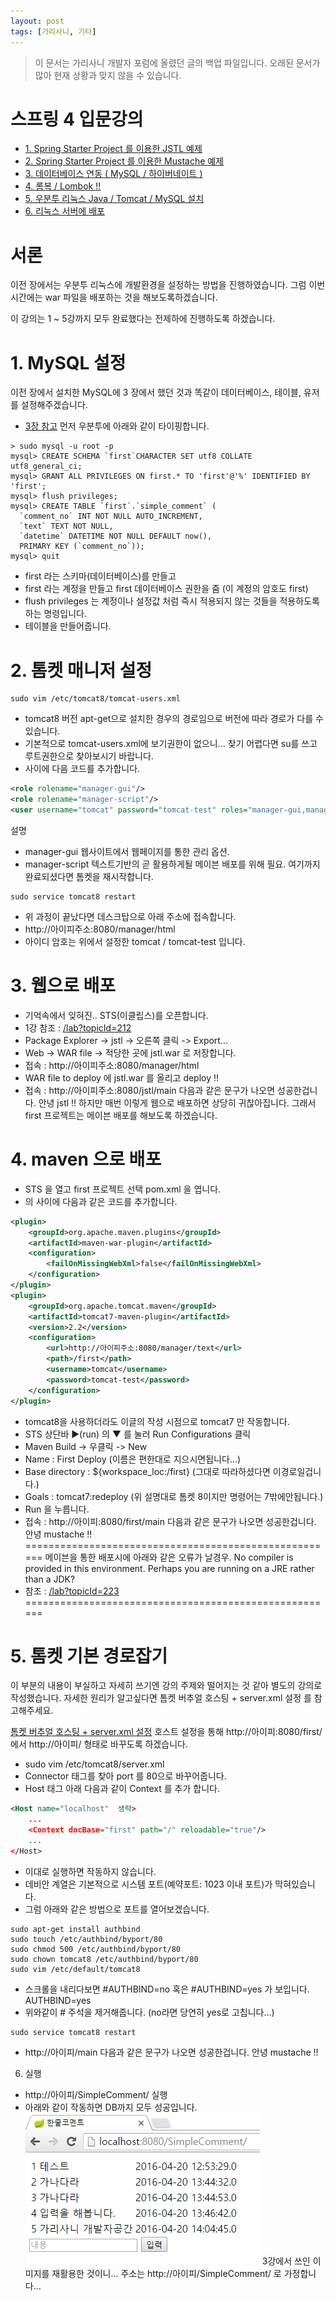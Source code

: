 ```yaml
---
layout: post
tags: [가리사니, 기타]
---
```


> 이 문서는 가리사니 개발자 포럼에 올렸던 글의 백업 파일입니다.
오래된 문서가 많아 현재 상황과 맞지 않을 수 있습니다.


# 스프링 4 입문강의
- [1. Spring Starter Project 를 이용한 JSTL 예제](/lab?topicId=212)
- [2. Spring Starter Project 를 이용한 Mustache 예제 ](/lab?topicId=213)
- [3. 데이터베이스 연동 ( MySQL / 하이버네이트 ) ](/lab?topicId=214)
- [4. 롬복 / Lombok !! ](/lab?topicId=215)
- [5. 우분투 리눅스 Java / Tomcat / MySQL 설치 ](/lab?topicId=216)
- [6. 리눅스 서버에 배포](/lab?topicId=217)

# 서론
이전 장에서는 우분투 리눅스에 개발환경을 설정하는 방법을 진행하였습니다.
그럼 이번 시간에는 war 파일을 배포하는 것을 해보도록하겠습니다.

이 강의는 1 ~ 5강까지 모두 완료했다는 전제하에 진행하도록 하겠습니다.

# 1. MySQL 설정
이전 장에서 설치한 MySQL에 3 장에서 했던 것과 똑같이 데이터베이스, 테이블, 유저를 설정해주겠습니다.
- [3장 참고](/lab?topicId=214)
먼저 우분투에 아래와 같이 타이핑합니다.
``` shell
> sudo mysql -u root -p
mysql> CREATE SCHEMA `first`CHARACTER SET utf8 COLLATE utf8_general_ci;
mysql> GRANT ALL PRIVILEGES ON first.* TO 'first'@'%' IDENTIFIED BY 'first';
mysql> flush privileges;
mysql> CREATE TABLE `first`.`simple_comment` (
  `comment_no` INT NOT NULL AUTO_INCREMENT,
  `text` TEXT NOT NULL,
  `datetime` DATETIME NOT NULL DEFAULT now(),
  PRIMARY KEY (`comment_no`));
mysql> quit
```
- first 라는 스키마(데이터베이스)를 만들고
- first 라는 계정을 만들고 first 데이터베이스 권한을 줌 (이 계정의 암호도 first)
- flush privileges 는 계정이나 설정값 처럼 즉시 적용되지 않는 것들을 적용하도록 하는 명령입니다.
- 테이블을 만들어줍니다.


# 2. 톰켓 매니저 설정
``` shell
sudo vim /etc/tomcat8/tomcat-users.xml
```
- tomcat8 버전 apt-get으로 설치한 경우의 경로임으로 버전에 따라 경로가 다를 수 있습니다.
- 기본적으로 tomcat-users.xml에 보기권한이 없으니... 찾기 어렵다면 su를 쓰고 루트권한으로 찾아보시기 바랍니다.
- <tomcat-users></tomcat-users> 사이에 다음 코드를 추가합니다.
``` xml
<role rolename="manager-gui"/>
<role rolename="manager-script"/>
<user username="tomcat" password="tomcat-test" roles="manager-gui,manager-script"/>
```
설명
- manager-gui 웹사이트에서 웹페이지를 통한 관리 옵션.
- manager-script 텍스트기반의 곧 활용하게될 메이븐 배포를 위해 필요.
여기까지 완료되셨다면 톰켓을 재시작합니다.
``` shell
sudo service tomcat8 restart
```
- 위 과정이 끝났다면 데스크탑으로 아래 주소에 접속합니다.
- http://아이피주소:8080/manager/html
- 아이디 암호는 위에서 설정한 tomcat / tomcat-test 입니다.


# 3. 웹으로 배포
- 기억속에서 잊혀진..  STS(이클립스)를 오픈합니다.
- 1강 참조 : [/lab?topicId=212](/lab?topicId=212)
- Package Explorer -> jstl -> 오른쪽 클릭 -> Export...
- Web -> WAR file -> 적당한 곳에 jstl.war 로 저장합니다.
- 접속 : http://아이피주소:8080/manager/html
- WAR file to deploy 에 jstl.war 를 올리고 deploy !!
- 접속 : http://아이피주소:8080/jstl/main
다음과 같은 문구가 나오면 성공한겁니다.
안녕 jstl !!
하지만 매번 이렇게 웹으로 배포하면 상당히 귀찮아집니다.
그래서 first 프로젝트는 메이븐 배포를 해보도록 하겠습니다.


# 4. maven 으로 배포
- STS 을 열고 first 프로젝트 선택 pom.xml 을 엽니다.
- <build>의 <plugins></plugins> 사이에 다음과 같은 코드를 추가합니다.
``` xml
<plugin>
	<groupId>org.apache.maven.plugins</groupId>
	<artifactId>maven-war-plugin</artifactId>
	<configuration>
		<failOnMissingWebXml>false</failOnMissingWebXml>
	</configuration>
</plugin>
<plugin>
	<groupId>org.apache.tomcat.maven</groupId>
	<artifactId>tomcat7-maven-plugin</artifactId>
	<version>2.2</version>
	<configuration>
		<url>http://아이피주소:8080/manager/text</url>
		<path>/first</path>
		<username>tomcat</username>
		<password>tomcat-test</password>
	</configuration>
</plugin>
```
- tomcat8을 사용하더라도 이글의 작성 시점으로 tomcat7 만 작동합니다.
- STS 상단바 ▶(run) 의 ▼ 를 눌러 Run Configurations 클릭
- Maven Build -> 우클릭 -> New
- Name : First Deploy (이름은 편한대로 지으시면됩니다...)
- Base directory : ${workspace_loc:/first} (그대로 따라하셨다면 이경로일겁니다.)
- Goals : tomcat7:redeploy (위 설명대로 톰켓 8이지만 명령어는 7밖에안됩니다.)
- Run 을 누릅니다.
- 접속 : http://아이피:8080/first/main
다음과 같은 문구가 나오면 성공한겁니다.
안녕 mustache !!
======================================================
메이븐을 통한 배포시에 아래와 같은 오류가 날경우.
No compiler is provided in this environment. Perhaps you are running on a JRE rather than a JDK?
- 참조 : [/lab?topicId=223](/lab?topicId=223)
======================================================

# 5. 톰켓 기본 경로잡기
이 부분의 내용이 부실하고 자세히 쓰기엔 강의 주제와 떨어지는 것 같아 별도의 강의로 작성했습니다.
자세한 원리가 알고싶다면 톰켓 버추얼 호스팅 + server.xml 설정 를 참고해주세요.

[톰켓 버추얼 호스팅 + server.xml 설정](/lab?topicId=265)
호스트 설정을 통해 http://아이피:8080/first/ 에서 http://아이피/ 형태로 바꾸도록 하겠습니다.
- sudo vim /etc/tomcat8/server.xml
- Connector 태그를 찾아 port 를 80으로 바꾸어줍니다.
- Host 태그 아래 다음과 같이 Context 를 추가 합니다.
``` xml
<Host name="localhost"  생략>
	...
	<Context docBase="first" path="/" reloadable="true"/>
	...
</Host>
```
- 이대로 실행하면 작동하지 않습니다.
- 데비안 계열은 기본적으로 시스템 포트(예약포트: 1023 이내 포트)가 막혀있습니다.
- 그럼 아래와 같은 방법으로 포트를 열어보겠습니다.
``` shell
sudo apt-get install authbind
sudo touch /etc/authbind/byport/80
sudo chmod 500 /etc/authbind/byport/80
sudo chown tomcat8 /etc/authbind/byport/80
sudo vim /etc/default/tomcat8
```
- 스크롤을 내리다보면 #AUTHBIND=no 혹은 #AUTHBIND=yes 가 보입니다.
AUTHBIND=yes
- 위와같이 # 주석을 제거해줍니다. (no라면 당연히 yes로 고칩니다...)
``` shell
sudo service tomcat8 restart
```
- http://아이피/main
다음과 같은 문구가 나오면 성공한겁니다.
안녕 mustache !!


6. 실행
- http://아이피/SimpleComment/ 실행
- 아래와 같이 작동하면 DB까지 모두 성공입니다.
![](/file/old/128.png)
3강에서 쓰인 이미지를 재활용한 것이니...
주소는 http://아이피/SimpleComment/ 로 가정합니다...
